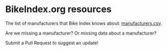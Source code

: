 # BikeIndex.org resources

The list of manufacturers that Bike Index knows about: [manufacturers.csv](manufacturers.csv).

Are we missing a manufacturer? Or missing data about a manufacturer?

Submit a Pull Request to suggest an update!
